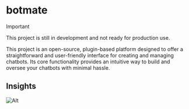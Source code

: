 # botmate

> [!IMPORTANT]  
> This project is still in development and not ready for production use.

This project is an open-source, plugin-based platform designed to offer a straightforward and user-friendly interface for creating and managing chatbots. Its core functionality provides an intuitive way to build and oversee your chatbots with minimal hassle.

## Insights

![Alt](https://repobeats.axiom.co/api/embed/8f15179799757d9039aa8a947b878e4fe47ff2df.svg 'Repobeats analytics image')
